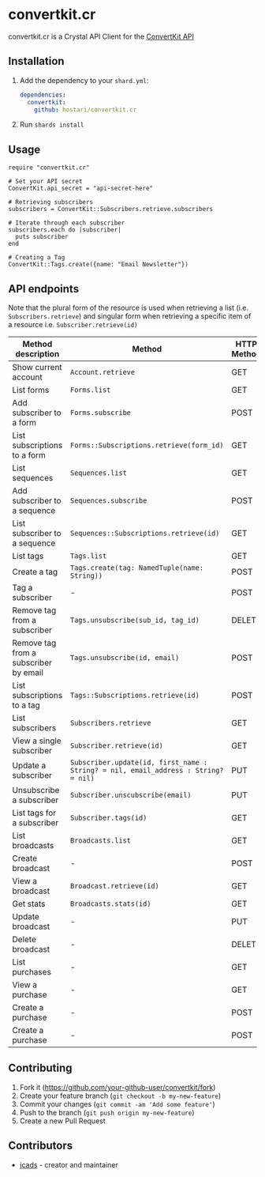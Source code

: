 # convertkit.cr

convertkit.cr is a Crystal API Client for the [ConvertKit API](https://developers.convertkit.com/)

## Installation

1. Add the dependency to your `shard.yml`:

   ```yaml
   dependencies:
     convertkit:
       github: hostari/convertkit.cr
   ```

2. Run `shards install`

## Usage

```crystal
require "convertkit.cr"

# Set your API secret
ConvertKit.api_secret = "api-secret-here"

# Retrieving subscribers
subscribers = ConvertKit::Subscribers.retrieve.subscribers

# Iterate through each subscriber
subscribers.each do |subscriber|
  puts subscriber
end

# Creating a Tag
ConvertKit::Tags.create({name: "Email Newsletter"})
```


## API endpoints

Note that the plural form of the resource is used when retrieving a list (i.e. `Subscribers.retrieve`) and singular form when retrieving a specific item of a resource i.e. `Subscriber.retrieve(id)`

| Method description | Method | HTTP Method | Path |
|----|---|---|---|
Show current account | `Account.retrieve` | GET | /v3/account
List forms | `Forms.list` | GET | /v3/forms
Add subscriber to a form | `Forms.subscribe` | POST | /v3/forms/:form_id/subscribe
List subscriptions to a form | `Forms::Subscriptions.retrieve(form_id)` | GET | /v3/forms/:form_id/subscriptions
List sequences | `Sequences.list` | GET | /v3/sequences
Add subscriber to a sequence | `Sequences.subscribe` | POST | /v3/sequences/:sequence_id/subscribe
List subscriber to a sequence | `Sequences::Subscriptions.retrieve(id)` | GET | /v3/sequences/:id/subscriptions
List tags | `Tags.list` | GET | /v3/tags
Create a tag | `Tags.create(tag: NamedTuple(name: String))` | POST | /v3/tags
Tag a subscriber | - | POST | /v3/tags/:id/subscribe
Remove tag from a subscriber | `Tags.unsubscribe(sub_id, tag_id)` | DELETE | /v3/subscribers/:subscriber_id/tags/:tag_id
Remove tag from a subscriber by email | `Tags.unsubscribe(id, email)` | POST | /v3/tags/:id/unsubscribe
List subscriptions to a tag | `Tags::Subscriptions.retrieve(id)` | POST | /v3/tags/:tag_id/unsubscribe
List subscribers | `Subscribers.retrieve` | GET | /v3/subscribers
View a single subscriber | `Subscriber.retrieve(id)` | GET | /v3/subscribers/:subscriber_id
Update a subscriber | `Subscriber.update(id, first_name : String? = nil, email_address : String? = nil)` | PUT | /v3/subscribers/:id
Unsubscribe a subscriber | `Subscriber.unscubscribe(email)` | PUT | /v3/unsubscribe
List tags for a subscriber | `Subscriber.tags(id)` | GET | /v3/subscribers/:id/tags
List broadcasts | `Broadcasts.list` | GET | /v3/broadcasts
Create broadcast | - | POST | /v3/broadcasts
View a broadcast | `Broadcast.retrieve(id)` | GET | /v3/broadcasts/:id
Get stats | `Broadcasts.stats(id)` | GET | /v3/broadcasts/:id/stats
Update broadcast | - | PUT | /v3/broadcasts/:id
Delete broadcast | - | DELETE | /v3/broadcasts/:id
List purchases | - | GET | /v3/purchases
View a purchase | - | GET | /v3/purchases/:id
Create a purchase | - | POST | /v3/purchases
Create a purchase | - | POST | /v3/purchases

## Contributing

1. Fork it (<https://github.com/your-github-user/convertkit/fork>)
2. Create your feature branch (`git checkout -b my-new-feature`)
3. Commit your changes (`git commit -am 'Add some feature'`)
4. Push to the branch (`git push origin my-new-feature`)
5. Create a new Pull Request

## Contributors

- [jcads](https://github.com/jcads) - creator and maintainer
